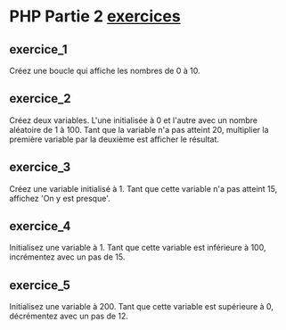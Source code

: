 # PHP Partie 2 [exercices](https://github.com/HedyKatherine/exosPHP/blob/master/exercicesPHP%23partie2.md)

## exercice_1
Créez une boucle qui affiche les nombres de 0 à 10.

## exercice_2
Créez deux variables. L'une initialisée à 0 et l'autre avec un nombre aléatoire de 1 à 100.
Tant que la variable n'a pas atteint 20, multiplier la première variable par la deuxième est afficher le résultat.

## exercice_3
Créez une variable initialisé à 1. Tant que cette variable n'a pas atteint 15, affichez 'On y est presque'.

## exercice_4
Initialisez une variable à 1. Tant que cette variable est inférieure à 100, incrémentez avec un pas de 15.

## exercice_5
Initialisez une variable à 200. Tant que cette variable est supérieure à 0, décrémentez avec un pas de 12.
